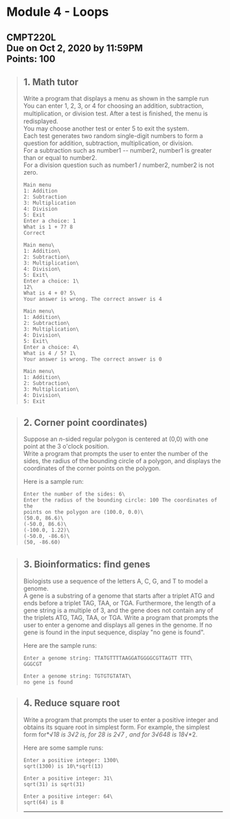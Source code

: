 # Module 4 - Loops
CMPT220L\
Due on Oct 2, 2020 by 11:59PM\
Points: 100
---

> ## 1. Math tutor
> Write a program that displays a menu as shown in the sample run  
> You can enter 1, 2, 3, or 4 for choosing an addition,
> subtraction, multiplication, or division test. 
> After a test is ﬁnished, the menu is redisplayed.  
> You may choose another test or enter
> 5 to exit the system.  
> Each test generates two random single-digit
> numbers to form a question for addition, subtraction, multiplication,
> or division.  
> For a subtraction such as number1 -- number2, number1 is
> greater than or equal to number2.  
> For a division question such as number1 / number2, number2 is not zero.
>```
> Main menu
> 1: Addition
> 2: Subtraction
> 3: Multiplication
> 4: Division
> 5: Exit
> Enter a choice: 1
> What is 1 + 7? 8
> Correct
>```
>```
> Main menu\
> 1: Addition\
> 2: Subtraction\
> 3: Multiplication\
> 4: Division\
> 5: Exit\
> Enter a choice: 1\
> 12\
> What is 4 + 0? 5\
> Your answer is wrong. The correct answer is 4 
>```
>```
> Main menu\
> 1: Addition\
> 2: Subtraction\
> 3: Multiplication\
> 4: Division\
> 5: Exit\
> Enter a choice: 4\
> What is 4 / 5? 1\
> Your answer is wrong. The correct answer is 0 
>```
>```
> Main menu\
> 1: Addition\
> 2: Subtraction\
> 3: Multiplication\
> 4: Division\
> 5: Exit
>```

> ## 2\. Corner point coordinates) 
> Suppose an *n*-sided regular polygon is centered at (0,0) with one point at the 3 o'clock position.\
> Write a program that prompts the user to enter the
> number of the sides, the radius of the bounding circle of a polygon,
> and displays the coordinates of the corner points on the polygon.
>
> Here is a sample run:
>```
> Enter the number of the sides: 6\
> Enter the radius of the bounding circle: 100 The coordinates of the
> points on the polygon are (100.0, 0.0)\
> (50.0, 86.6)\
> (-50.0, 86.6)\
> (-100.0, 1.22)\
> (-50.0, -86.6)\
> (50, -86.60)
>```


> ## 3\. Bioinformatics: ﬁnd genes
> 
> Biologists use a sequence of the letters A, C, G, and T to model a genome.\
> A gene is a substring of a
> genome that starts after a triplet ATG and ends before a triplet TAG,
> TAA, or TGA. Furthermore, the length of a gene string is a multiple of
> 3, and the gene does not contain any of the triplets ATG, TAG, TAA, or
> TGA. Write a program that prompts the user to enter a genome and
> displays all genes in the genome. If no gene is found in the input
> sequence, display "no gene is found".
>
> Here are the sample runs:
>```
> Enter a genome string: TTATGTTTTAAGGATGGGGCGTTAGTT TTT\
> GGGCGT
>```
>```
> Enter a genome string: TGTGTGTATAT\
> no gene is found
>```


> ## 4. Reduce square root 
> Write a program that prompts the user to
> enter a positive integer and obtains its square root in simplest form.
> For example, the simplest form for*√*18 is 3*√*2 is, for 28 is 2*√*7 ,
> and for 3*√*648 is 18*√*2.
>
> Here are some sample runs:
>```
> Enter a positive integer: 1300\
> sqrt(1300) is 10\*sqrt(13)
>```
>```
> Enter a positive integer: 31\
> sqrt(31) is sqrt(31)
>```
>```
> Enter a positive integer: 64\
> sqrt(64) is 8
>```
>---

